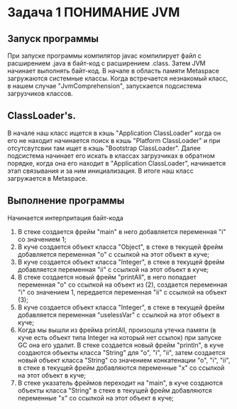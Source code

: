 # Задача 1 ПОНИМАНИЕ JVM
## Запуск программы
При запуске программы компилятор javac компилирует файл с расширением .java в байт-код с расширением .class. 
Затем JVM начинает выполнять байт-код. В начале в область памяти Metaspace загружаются системные классы. Когда встречается незнакомый класс, в нашем случае "JvmComprehension", запускается подсистема загрузчиков классов.
## ClassLoader's. 
В начале наш класс ищется в кэшь "Application ClassLoader" когда он его не находит начинается поиск в кэшь "Platform ClassLoader" и при отсутсвутсвии там ищет в кэшь "Bootstrap ClassLoader". Далее подсистема начинает его искать в классах загрузчиках в обратном порядке, когда она его находит в "Application ClassLoader", начинается этап связывания и за ним инициализация. В итоге наш класс загружается в Metaspace.
## Выполнение программы
Начинается интерпритация байт-кода
1. В стеке создается фрейм "main" в него добавляется переменная "i" со значением 1;
2. В куче создается объект класса "Object", в стеке в текущей фрейм добавляется  переменная "o" с ссылкой на этот объект в куче;
3. В куче создается объект класса "Integer", в стеке в текущей фрейм добавляется  переменная "ii" с ссылкой на этот объект в куче;
4. В стеке создается новый фрейм "printAll", в него попадает переменная "o" со ссылкой на объект из (2), создается переменная "i" со значением 1, передается переменная "ii" с ссылкой на объект (3);
5. В куче создается объект класса "Integer", в стеке в текущей фрейм добавляется  переменная "uselessVar" с ссылкой на этот объект в куче;
6. Когда мы вышли из фрейма  printAll, произошла утечка памяти (в куче есть объект типа Integer на который нет ссылок) при запуске GC она его удалит. 
В стеке создается новый фрейм "println", в куче создаются объекты класса "String" для "о", "i", "ii", затем создается новый объект класса "String" со значением конкатенации "о", "i", "ii", в стеке в текущей фрейм добавляются переменные "x" со ссылкой на этот объект в куче;
7. В стеке указатель фреймов переходит на "main",  в куче создаются объекты класса "String"  в стеке в текущей фрейм добавляются переменные "x" со ссылкой на этот объект в куче;
